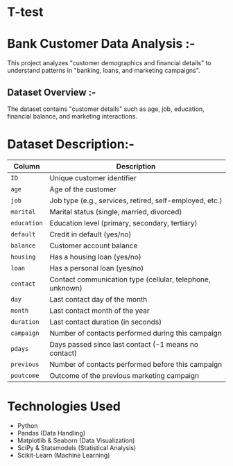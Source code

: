 #      T-test

#  Bank Customer Data Analysis :-

This project analyzes "customer demographics and financial details" to understand patterns in "banking, loans, and marketing campaigns". 

## Dataset Overview :-
The dataset contains "customer details" such as age, job, education, financial balance, and marketing interactions.

# Dataset Description:-

| Column | Description |
|--------|------------|
| `ID`         | Unique customer identifier |
| `age`        | Age of the customer |
| `job`        | Job type (e.g., services, retired, self-employed, etc.) |
| `marital`    | Marital status (single, married, divorced) |
| `education`  | Education level (primary, secondary, tertiary) |
| `default`    | Credit in default (yes/no) |
| `balance`    | Customer account balance |
| `housing`    | Has a housing loan (yes/no) |
| `loan`       | Has a personal loan (yes/no) |
| `contact`    | Contact communication type (cellular, telephone, unknown) |
| `day`        | Last contact day of the month |
| `month`      | Last contact month of the year |
| `duration`   | Last contact duration (in seconds) |
| `campaign`   | Number of contacts performed during this campaign |
| `pdays`      | Days passed since last contact (-1 means no contact) |
| `previous`   | Number of contacts performed before this campaign |
| `poutcome`   | Outcome of the previous marketing campaign |


# Technologies Used
- Python 
- Pandas (Data Handling)  
- Matplotlib & Seaborn (Data Visualization)  
- SciPy & Statsmodels (Statistical Analysis)  
- Scikit-Learn (Machine Learning)  


